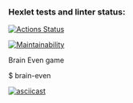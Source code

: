 ### Hexlet tests and linter status:
[![Actions Status](https://github.com/x0xl0ma/qa-auto-engineer-javascript-project-44/actions/workflows/hexlet-check.yml/badge.svg)](https://github.com/x0xl0ma/qa-auto-engineer-javascript-project-44/actions)

[![Maintainability](https://api.codeclimate.com/v1/badges/3c989dd243c7cf43c900/maintainability)](https://codeclimate.com/github/x0xl0ma/qa-auto-engineer-javascript-project-44/maintainability)

Brain Even game

$ brain-even

[![asciicast](https://asciinema.org/a/FSsxQZgr8s7yGQ8y9NOTtAhIC.svg)](https://asciinema.org/a/FSsxQZgr8s7yGQ8y9NOTtAhIC)
